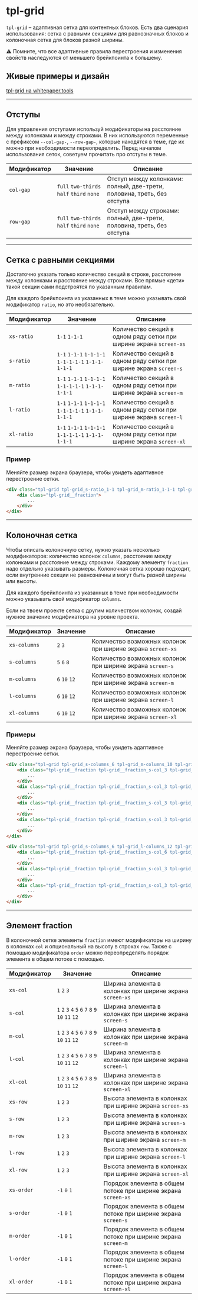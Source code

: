 # tpl-grid

`tpl-grid` – адаптивная сетка для контентных блоков. Есть два сценария использования: сетка с равными секциями для равнозначных блоков и колоночная сетка для блоков разной ширины.

⚠️ Помните, что все адаптивные правила перестроения и изменения свойств наследуются от меньшего брейкпоинта к большему.

## Живые примеры и дизайн

[tpl-grid на whitepaper.tools](http://whitepaper.tools/doc.html#/layout-inner)

___


## Отступы
Для управления отступами используй модификаторы на расстояние между колонками и между строками. В них используются переменные с префиксом `--col-gap-`, `--row-gap-`, которые находятся в теме, где их можно при необходимости переопределить. Перед началом использования сеток, советуем прочитать про отступы в теме.

Модификатор | Значение                                        | Описание
----------- | ----------------------------------------------- | --------------------------
`col-gap`   | `full` `two-thirds` `half` `third` `none`       | Отступ между колонками: полный, две-трети, половина, треть, без отступа
`row-gap`   | `full` `two-thirds` `half` `third` `none`       | Отступ между строками: полный, две-трети, половина, треть, без отступа

___


## Сетка с равными секциями
Достаточно указать только количество секций в строке, расстояние между колонками и расстояние между строками. Все прямые «дети» такой секции сами подстроятся по указанным правилам.

Для каждого брейкпоинта из указанных в теме  можно указывать свой модификатор `ratio`, но это необязательно.

Модификатор | Значение                                          | Описание
----------- | ------------------------------------------------- | --------------------------
`xs-ratio`  | `1-1` `1-1-1`                                     | Количество секций в одном ряду сетки при ширине экрана `screen-xs`
`s-ratio`   | `1-1` `1-1-1` `1-1-1-1` `1-1-1-1-1` `1-1-1-1-1-1` | Количество секций в одном ряду сетки при ширине экрана `screen-s`
`m-ratio`   | `1-1` `1-1-1` `1-1-1-1` `1-1-1-1-1` `1-1-1-1-1-1` | Количество секций в одном ряду сетки при ширине экрана `screen-m`
`l-ratio`   | `1-1` `1-1-1` `1-1-1-1` `1-1-1-1-1` `1-1-1-1-1-1` | Количество секций в одном ряду сетки при ширине экрана `screen-l`
`xl-ratio`  | `1-1` `1-1-1` `1-1-1-1` `1-1-1-1-1` `1-1-1-1-1-1` | Количество секций в одном ряду сетки при ширине экрана `screen-xl`

### Пример
Меняйте размер экрана браузера, чтобы увидеть адаптивное перестроение сетки.

```html
<div class="tpl-grid tpl-grid_s-ratio_1-1 tpl-grid_m-ratio_1-1-1 tpl-grid_l-ratio_1-1-1-1 tpl-grid_col-gap_third tpl-grid_row-gap_third">
    <div class="tpl-grid__fraction">
        ...
    </div>
</div>
```

___


## Колоночная сетка

Чтобы описать колоночную сетку, нужно указать несколько модификаторов: количество колонок `columns`, расстояние между колонками и расстояние между строками. Каждому элементу `fraction` надо отдельно указывать размеры. Колоночная сетка хорошо подходит, если внутренние секции не равнозначны и могут быть разной ширины или высоты.

Для каждого брейкпоинта из указанных в теме при необходимости можно указывать свой модификатор `columns`.

Если на твоем проекте сетка с другим количеством колонок, создай нужное значение модификатора на уровне проекта.

Модификатор  | Значение               | Описание
-----------  | ---------------------- | --------------------------------------
`xs-columns` | `2` `3`                | Количество возможных колонок при ширине экрана `screen-xs`
`s-columns`  | `5` `6` `8`            | Количество возможных колонок при ширине экрана `screen-s`
`m-columns`  | `6` `10` `12`          | Количество возможных колонок при ширине экрана `screen-m`
`l-columns`  | `6` `10` `12`          | Количество возможных колонок при ширине экрана `screen-l`
`xl-columns` | `6` `10` `12`          | Количество возможных колонок при ширине экрана `screen-xl`

### Примеры
Меняйте размер экрана браузера, чтобы увидеть адаптивное перестроение сетки.

```html
<div class="tpl-grid tpl-grid_s-columns_6 tpl-grid_m-columns_10 tpl-grid_l-columns_12 tpl-grid_col-gap_third tpl-grid_row-gap_third">
    <div class="tpl-grid__fraction tpl-grid__fraction_s-col_3 tpl-grid__fraction_m-col_6 tpl-grid__fraction_l-col_8">
        ...
    </div>
    <div class="tpl-grid__fraction tpl-grid__fraction_s-col_3 tpl-grid__fraction_m-col_4">
        ...
    </div>
    <div class="tpl-grid__fraction tpl-grid__fraction_s-col_3 tpl-grid__fraction_m-col_4">
        ...
    </div>
    <div class="tpl-grid__fraction tpl-grid__fraction_s-col_3 tpl-grid__fraction_m-col_6 tpl-grid__fraction_l-col_8">
        ...
    </div>
</div>
```

```html
<div class="tpl-grid tpl-grid_s-columns_6 tpl-grid_l-columns_12 tpl-grid_col-gap_third tpl-grid_row-gap_third">
    <div class="tpl-grid__fraction tpl-grid__fraction_s-col_6 tpl-grid__fraction_l-col_8 tpl-grid__fraction_l-row_2">
        ...
    </div>
    <div class="tpl-grid__fraction tpl-grid__fraction_s-col_3 tpl-grid__fraction_l-col_4">
        ...
    </div>
    <div class="tpl-grid__fraction tpl-grid__fraction_s-col_3 tpl-grid__fraction_l-col_4">
        ...
    </div>
</div>
```

___


## Элемент fraction

В колоночной сетке элементы `fraction` имеют модификаторы на ширину в колонках `col` и опциональный на высоту в строках `row`. Также с помощью модификатора `order` можно переопределять порядок элемента в общем потоке с помощью.

Модификатор | Значение                                           | Описание
----------- | -------------------------------------------------- | --------------------------
`xs-col`    | `1` `2` `3`                                        | Ширина элемента в колонках при ширине экрана `screen-xs`
`s-col`     | `1` `2` `3` `4` `5` `6` `7` `8` `9` `10` `11` `12` | Ширина элемента в колонках при ширине экрана `screen-s`
`m-col`     | `1` `2` `3` `4` `5` `6` `7` `8` `9` `10` `11` `12` | Ширина элемента в колонках при ширине экрана `screen-m`
`l-col`     | `1` `2` `3` `4` `5` `6` `7` `8` `9` `10` `11` `12` | Ширина элемента в колонках при ширине экрана `screen-l`
`xl-col`    | `1` `2` `3` `4` `5` `6` `7` `8` `9` `10` `11` `12` | Ширина элемента в колонках при ширине экрана `screen-xl`
`xs-row`    | `1` `2` `3`                                        | Высота элемента в колонках при ширине экрана `screen-xs`
`s-row`     | `1` `2` `3`                                        | Высота элемента в колонках при ширине экрана `screen-s`
`m-row`     | `1` `2` `3`                                        | Высота элемента в колонках при ширине экрана `screen-m`
`l-row`     | `1` `2` `3`                                        | Высота элемента в колонках при ширине экрана `screen-l`
`xl-row`    | `1` `2` `3`                                        | Высота элемента в колонках при ширине экрана `screen-xl`
`xs-order`  | `-1` `0` `1`                                       | Порядок элемента в общем потоке при ширине экрана `screen-xs`
`s-order`   | `-1` `0` `1`                                       | Порядок элемента в общем потоке при ширине экрана `screen-s`
`m-order`   | `-1` `0` `1`                                       | Порядок элемента в общем потоке при ширине экрана `screen-m`
`l-order`   | `-1` `0` `1`                                       | Порядок элемента в общем потоке при ширине экрана `screen-l`
`xl-order`  | `-1` `0` `1`                                       | Порядок элемента в общем потоке при ширине экрана `screen-xl`
